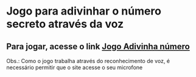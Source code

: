 # Jogo para adivinhar o número secreto através da voz

## Para jogar, acesse o link [Jogo Adivinha número](https://adivinha-numero-psi.vercel.app/)

Obs.: Como o jogo trabalha através do reconhecimento de voz, é necessário permitir que o site acesse o seu microfone
